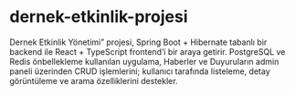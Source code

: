 # dernek-etkinlik-projesi
Dernek Etkinlik Yönetimi” projesi, Spring Boot + Hibernate tabanlı bir backend ile React + TypeScript frontend’i bir araya getirir. PostgreSQL ve Redis önbellekleme kullanılan uygulama, Haberler ve Duyuruların admin paneli üzerinden CRUD işlemlerini; kullanıcı tarafında listeleme, detay görüntüleme ve arama özelliklerini destekler.
